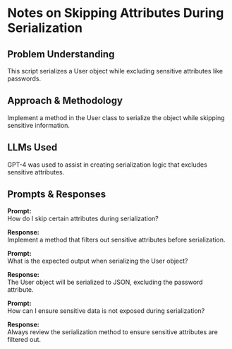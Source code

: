 # Notes on Skipping Attributes During Serialization

## Problem Understanding
This script serializes a User object while excluding sensitive attributes like passwords.

## Approach & Methodology
Implement a method in the User class to serialize the object while skipping sensitive information.

## LLMs Used
GPT-4 was used to assist in creating serialization logic that excludes sensitive attributes.

## Prompts & Responses
**Prompt:**  
How do I skip certain attributes during serialization?

**Response:**  
Implement a method that filters out sensitive attributes before serialization.

**Prompt:**  
What is the expected output when serializing the User object?

**Response:**  
The User object will be serialized to JSON, excluding the password attribute.

**Prompt:**  
How can I ensure sensitive data is not exposed during serialization?

**Response:**  
Always review the serialization method to ensure sensitive attributes are filtered out.
